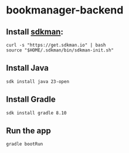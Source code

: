 # bookmanager-backend

## Install [sdkman](https://sdkman.io/):

```shell
curl -s "https://get.sdkman.io" | bash
source "$HOME/.sdkman/bin/sdkman-init.sh"
```

## Install Java

```shell
sdk install java 23-open
```

## Install Gradle

```shell
sdk install gradle 8.10
```

## Run the app

```shell
gradle bootRun
```

